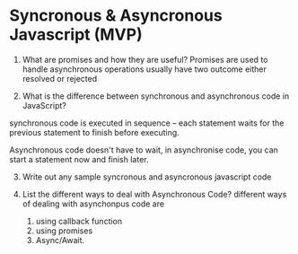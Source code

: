 # Syncronous & Asyncronous Javascript (MVP)

1. What are promises and how they are useful?
    Promises are used to handle asynchronous operations usually have two outcome either resolved or rejected

2. What is the difference between synchronous and asynchronous code in JavaScript?
    
synchronous code is executed in sequence – each statement waits for the previous statement to finish before executing. 

Asynchronous code doesn't have to wait, in asynchronise code, you can start a statement now and finish later.


3. Write out any sample syncronous and asyncronous javascript code


4. List the different ways to deal with Asynchronous Code?
    different ways of dealing with asynchonpus code are 
    1. using callback function
    2. using promises
    3. Async/Await.